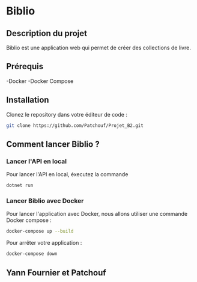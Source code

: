 # Biblio

## Description du projet

Biblio est une application web qui permet de créer des collections de livre.

## Prérequis

-Docker
-Docker Compose

## Installation

Clonez le repository dans votre éditeur de code :

```bash
git clone https://github.com/Patchouf/Projet_B2.git 
```

##  Comment lancer Biblio ?

### Lancer l'API en local

Pour lancer l'API en local, éxecutez la commande 

```bash
dotnet run 
```
### Lancer Biblio avec Docker

Pour lancer l'application avec Docker, nous allons utiliser une commande Docker compose :

```bash
docker-compose up --build
```

Pour arrêter votre application :
```bash
docker-compose down 
```

## Yann Fournier et Patchouf

